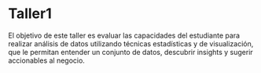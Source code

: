# Taller1
El objetivo de este taller es evaluar las capacidades del estudiante para realizar análisis de datos utilizando técnicas estadísticas y de visualización, que le permitan entender un conjunto de datos, descubrir insights y sugerir accionables al negocio.
